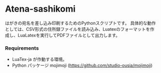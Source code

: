 # Atena-sashikomi

はがきの宛名を差し込み印刷するためのPythonスクリプトです。
具体的な動作としては、CSV形式の住所録ファイルを読み込み、Luatexのフォーマットを作成し、LuaLatexを実行してPDFファイルとして出力します。

### Requirements

* LuaTex-ja が作動する環境。
* Python パッケージ mojimoji (https://github.com/studio-ousia/mojimoji)



